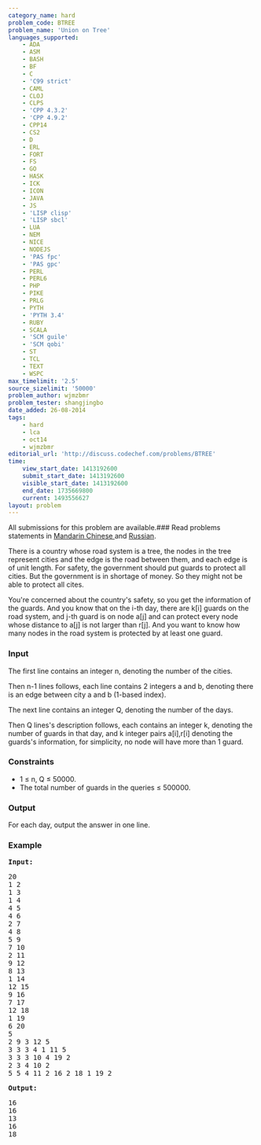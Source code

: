 ```yaml
---
category_name: hard
problem_code: BTREE
problem_name: 'Union on Tree'
languages_supported:
    - ADA
    - ASM
    - BASH
    - BF
    - C
    - 'C99 strict'
    - CAML
    - CLOJ
    - CLPS
    - 'CPP 4.3.2'
    - 'CPP 4.9.2'
    - CPP14
    - CS2
    - D
    - ERL
    - FORT
    - FS
    - GO
    - HASK
    - ICK
    - ICON
    - JAVA
    - JS
    - 'LISP clisp'
    - 'LISP sbcl'
    - LUA
    - NEM
    - NICE
    - NODEJS
    - 'PAS fpc'
    - 'PAS gpc'
    - PERL
    - PERL6
    - PHP
    - PIKE
    - PRLG
    - PYTH
    - 'PYTH 3.4'
    - RUBY
    - SCALA
    - 'SCM guile'
    - 'SCM qobi'
    - ST
    - TCL
    - TEXT
    - WSPC
max_timelimit: '2.5'
source_sizelimit: '50000'
problem_author: wjmzbmr
problem_tester: shangjingbo
date_added: 26-08-2014
tags:
    - hard
    - lca
    - oct14
    - wjmzbmr
editorial_url: 'http://discuss.codechef.com/problems/BTREE'
time:
    view_start_date: 1413192600
    submit_start_date: 1413192600
    visible_start_date: 1413192600
    end_date: 1735669800
    current: 1493556627
layout: problem
---
```

All submissions for this problem are available.###  Read problems statements in [Mandarin Chinese ](http://www.codechef.com/download/translated/OCT14/mandarin/BTREE.pdf) and [Russian](http://www.codechef.com/download/translated/OCT14/russian/BTREE.pdf).

There is a country whose road system is a tree, the nodes in the tree represent cities and the edge is the road between them, and each edge is of unit length. For safety, the government should put guards to protect all cities. But the government is in shortage of money. So they might not be able to protect all cites.

You're concerned about the country's safety, so you get the information of the guards. And you know that on the i-th day, there are k\[i\] guards on the road system, and j-th guard is on node a\[j\] and can protect every node whose distance to a\[j\] is not larger than r\[j\]. And you want to know how many nodes in the road system is protected by at least one guard.

### Input

The first line contains an integer n, denoting the number of the cities.

Then n-1 lines follows, each line contains 2 integers a and b, denoting there is an edge between city a and b (1-based index).

The next line contains an integer Q, denoting the number of the days.

Then Q lines's description follows, each contains an integer k, denoting the number of guards in that day, and k integer pairs a\[i\],r\[i\] denoting the guards's information, for simplicity, no node will have more than 1 guard.

### Constraints

- 1 ≤ n, Q ≤ 50000.
- The total number of guards in the queries ≤ 500000.

### Output

For each day, output the answer in one line.

### Example

<pre><strong>Input:</strong>
</pre>
<pre>
20
1 2
1 3
1 4
4 5
4 6
2 7
4 8
5 9
7 10
2 11
9 12
8 13
1 14
12 15
9 16
7 17
12 18
1 19
6 20
5
2 9 3 12 5 
3 3 3 4 1 11 5 
3 3 3 10 4 19 2 
2 3 4 10 2 
5 5 4 11 2 16 2 18 1 19 2
</pre>
<pre><strong>Output:</strong>
</pre>
<pre>
16
16
13
16
18
</pre>